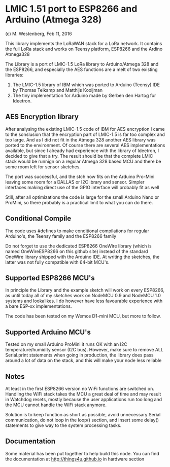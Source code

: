 LMIC 1.51 port to ESP8266 and Arduino (Atmega 328)
=====================================================
(c) M. Westenberg, Feb 11, 2016 

This library implements the LoRaWAN stack for a LoRa network.
It contains the full LoRa stack and works on Teensy platform, ESP8266 and the Ardino Atmega328

The Library is a port of LMIC-1.5 LoRa library to Arduino/Atmega 328 and the ESP8266, 
and especially the AES functions are a melt of two existing libraries:

1. The LMIC-1.5 library of IBM which was ported to Arduino (Teensy) IDE by Thomas Telkamp 
   and Matthijs Kooijman 
2. The tiny implementation for Arduino made by Gerben den Hartog for Ideetron.


AES Encryption library
----------------------
After analysing the existing LMIC-1.5 code of IBM for AES encryption I came to the sonslusion 
that the encryption part of LMIC-1.5 is far too complex and too large.
And as I did not fit in the Atmega 328 another AES library was ported to the environment. 
Of course there are several AES implementations available, but since I already had experience 
with the library of Ideetron, I decided to give that a try. The result should be that the complete 
LMIC stack would be runnign on a regular Atmega 328 based MCU and there be some room left for 
sensor sketches.

The port was successful, and the stch now fits on the Arduino Pro-Mini leaving some room for 
a DALLAS or I2C ibrary and sensor. Simpler interfaces making direct use of the GPIO interface 
will probably fit as well

Still, after all optimizations the code is large for the small Arduino Nano or ProMini,
so there probably is a practical limit to what you can do there.

Conditional Compile
-------------------
The code uses #defines to make conditional compilations for regular Arduino's, the Teensy
family and the ESP8266 family

Do not forget to use the dedicated ESP8266 OneWire library (which is named OneWireESP8266
on this github site) instead of the standard OneWire library shipped with the Arduino IDE. 
At writing the sketches, the latter was not fully compatible with 64-bit MCU's.

Supported ESP8266 MCU's
------------------------
In principle the Library and the example sketch will work on every ESP8266, as until 
today all of my sketches work on NodeMCU 0.9 and NodeMCU 1.0 systems and lookalikes.
I do however have less favourable experience with a bare ESP-xx implementations.

The code has been tested on my Wemos D1-mini MCU, but more to follow.

Supported Arduino MCU's
-----------------------
Tested on my small Arduino ProMini it runs OK with an I2C temperature/humidity sensor
(I2C bus). However, make sure to remove ALL Serial.print statements when going in production,
the library does pass around a lot of data on the stack, and this will make your node less reliable

Notes
-----
At least in the first ESP8266 version no WiFi functions are switched on. Handling the WiFi
stack takes the MCU a great deal of time and may result in Watchdog resets, mostly
because the user applications run too long and the MCU cannot handle the WiFi stack 
anymore.

Solution is to keep function as short as possible, avoid unnecessary Serial communication,
do not loop in the loop() section, and insert some delay() statements to give way
to the system processing tasks.

Documentation
-------------
Some material has been put together to help build this node. 
You can find the documentation at http://things4u.github.io in hardware section

